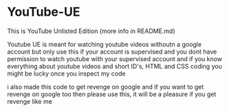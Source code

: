# YouTube-UE
This is YouTube Unlisted Edition (more info in README.md)

Youtube UE is meant for watching youtube videos withoutn a google account but only use this if your account is supervised and you dont have permission to watch youtube with your supervised account
and if you know everything about youtube videos and short ID's, HTML and CSS coding you might be lucky once you inspect my code

i also made this code to get revenge on google and if you want to get revenge on google too then please use this, it will be a pleasure if you get revenge like me
